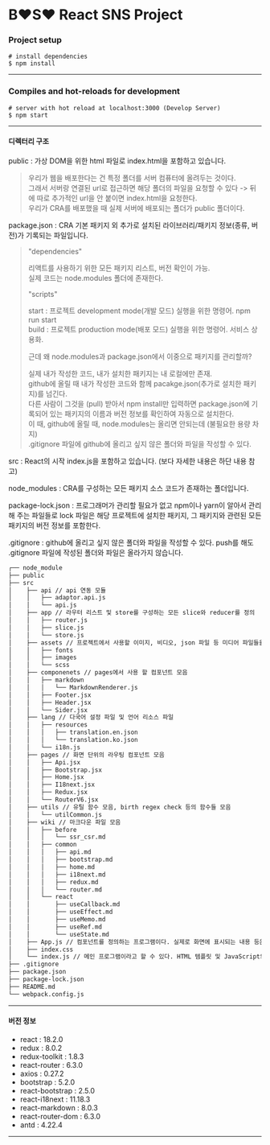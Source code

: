 # B♥️S♥️ React SNS Project

### Project setup

```
# install dependencies
$ npm install
```
***

### Compiles and hot-reloads for development

```
# server with hot reload at localhost:3000 (Develop Server)
$ npm start
```
***

#### 디렉터리 구조

public : 가상 DOM을 위한 html 파일로 index.html을 포함하고 있습니다.
> 우리가 웹을 배포한다는 건 특정 폴더를 서버 컴퓨터에 올려두는 것이다.    
> 그래서 서버랑 연결된 url로 접근하면 해당 폴더의 파일을 요청할 수 있다 -> 뒤에 따로 추가적인 url을 안 붙이면 index.html을 요청한다.   
> 우리가 CRA를 배포했을 때 실제 서버에 배포되는 폴더가 public 폴더이다.

package.json : CRA 기본 패키지 외 추가로 설치된 라이브러리/패키지 정보(종류, 버전)가 기록되는 파일입니다.

> "dependencies"
>
> 리액트를 사용하기 위한 모든 패키지 리스트, 버전 확인이 가능.   
> 실제 코드는 node.modules 폴더에 존재한다.
>
> "scripts"
>
> start : 프로젝트 development mode(개발 모드) 실행을 위한 명령어. npm run start   
> build : 프로젝트 production mode(배포 모드) 실행을 위한 명령어. 서비스 상용화.
>
> 근데 왜 node.modules과 package.json에서 이중으로 패키지를 관리할까?
>
> 실제 내가 작성한 코드, 내가 설치한 패키지는 내 로컬에만 존재.   
> github에 올릴 때 내가 작성한 코드와 함께 pacakge.json(추가로 설치한 패키지)를 넘긴다.    
> 다른 사람이 그것을 (pull) 받아서 npm install만 입력하면 package.json에 기록되어 있는 패키지의 이름과 버전 정보를 확인하여 자동으로 설치한다.   
> 이 때, github에 올릴 때, node.modules는 올리면 안되는데 (불필요한 용량 차지)   
> .gitignore 파일에 github에 올리고 싶지 않은 폴더와 파일을 작성할 수 있다.

src : React의 시작 index.js을 포함하고 있습니다. (보다 자세한 내용은 하단 내용 참고)

node_modules : CRA를 구성하는 모든 패키지 소스 코드가 존재하는 폴더입니다.

package-lock.json : 프로그래머가 관리할 필요가 없고 npm이나 yarn이 알아서 관리해 주는 파일들로 lock 파일은 해당 프로젝트에 설치한 패키지, 그 패키지와 관련된 모든 패키지의 버전 정보를 포함한다.

.gitignore : github에 올리고 싶지 않은 폴더와 파일을 작성할 수 있다. push를 해도 .gitignore 파일에 작성된 폴더와 파일은 올라가지 않습니다.

```bash
┌── node_module
├── public
├── src
│    ├── api // api 연동 모듈
│    │   ├── adaptor.api.js
│    │   └── api.js
│    ├── app // 라우터 리스트 및 store를 구성하는 모든 slice와 reducer를 정의
│    │   ├── router.js
│    │   ├── slice.js
│    │   └── store.js 
│    ├── assets // 프로젝트에서 사용할 이미지, 비디오, json 파일 등 미디어 파일들을 모아두어 저장하는 곳.
│    │   ├── fonts
│    │   ├── images
│    │   └── scss
│    ├── componenets // pages에서 사용 할 컴포넌트 모음
│    │   ├── markdown
│    │   │   └── MarkdownRenderer.js
│    │   ├── Footer.jsx
│    │   ├── Header.jsx
│    │   └── Sider.jsx
│    ├── lang // 다국어 설정 파일 및 언어 리소스 파일
│    │   ├── resources
│    │   │   ├── translation.en.json
│    │   │   └── translation.ko.json
│    │   └── i18n.js
│    ├── pages // 화면 단위의 라우팅 컴포넌트 모음
│    │   ├── Api.jsx
│    │   ├── Bootstrap.jsx
│    │   ├── Home.jsx
│    │   ├── I18next.jsx
│    │   ├── Redux.jsx
│    │   └── RouterV6.jsx
│    ├── utils // 유틸 함수 모음, birth regex check 등의 함수들 모음
│    │   └── utilCommon.js
│    ├── wiki // 마크다운 파일 모음
│    │   ├── before
│    │   │   └── ssr_csr.md
│    │   ├── common
│    │   │   ├── api.md
│    │   │   ├── bootstrap.md
│    │   │   ├── home.md
│    │   │   ├── i18next.md
│    │   │   ├── redux.md
│    │   │   └── router.md
│    │   └── react
│    │       ├── useCallback.md
│    │       ├── useEffect.md
│    │       ├── useMemo.md
│    │       ├── useRef.md
│    │       └── useState.md
│    ├── App.js // 컴포넌트를 정의하는 프로그램이다. 실제로 화면에 표시되는 내용 등은 여기에서 정의된다.
│    ├── index.css
│    └── index.js // 메인 프로그램이라고 할 수 있다. HTML 템플릿 및 JavaScript의 컴포넌트를 조합하여 렌더링하고 실제 표시
├── .gitignore
├── package.json
├── package-lock.json 
├── README.md
└── webpack.config.js 
```
***

#### 버전 정보

- react : 18.2.0
- redux : 8.0.2
- redux-toolkit : 1.8.3
- react-router : 6.3.0
- axios : 0.27.2
- bootstrap : 5.2.0
- react-bootstrap : 2.5.0
- react-i18next : 11.18.3
- react-markdown : 8.0.3
- react-router-dom : 6.3.0
- antd : 4.22.4
***
